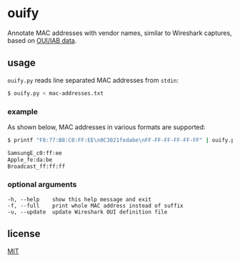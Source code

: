 # ouify

Annotate MAC addresses with vendor names, similar to Wireshark captures, based on [OUI/IAB data](https://code.wireshark.org/review/gitweb?p=wireshark.git;a=blob_plain;f=manuf).

## usage
`ouify.py` reads line separated MAC addresses from `stdin`:
```bash
$ ouify.py < mac-addresses.txt
```

### example
As shown below, MAC addresses in various formats are supported:
```bash
$ printf "F8:77:B8:C0:FF:EE\n0C3021fedabe\nFF-FF-FF-FF-FF-FF" | ouify.py

SamsungE_c0:ff:ee
Apple_fe:da:be
Broadcast_ff:ff:ff
```

### optional arguments
```
-h, --help    show this help message and exit
-f, --full    print whole MAC address instead of suffix
-u, --update  update Wireshark OUI definition file
```

## license
[MIT](https://mvr.mit-license.org)
